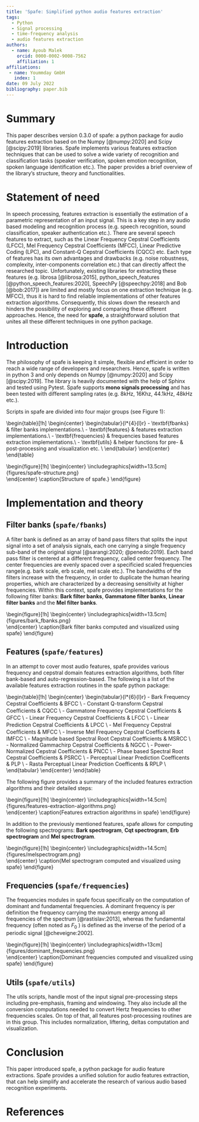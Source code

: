 ```yaml
---
title: 'Spafe: Simplified python audio features extraction'
tags:
  - Python
  - Signal processing
  - time-frequency analysis
  - audio features extraction
authors:
  - name: Ayoub Malek
    orcid: 0000-0002-9008-7562
    affiliation: 1
affiliations:
 - name: Yoummday GmbH
   index: 1
date: 09 July 2022
bibliography: paper.bib
---
```


# Summary
This paper describes version 0.3.0 of spafe: a python package for audio features extraction based on the Numpy [@numpy:2020] and Scipy [@scipy:2019] libraries.
Spafe implements various features extraction techniques that can be used to solve a wide variety of recognition and classification tasks (speaker verification, spoken emotion recognition, spoken language identification etc.).
The paper provides a brief overview of the library’s structure, theory and functionalities.

# Statement of need
In speech processing, features extraction is essentially the estimation of a parametric representation of an input signal.
This is a key step in any audio based modeling and recognition process (e.g. speech recognition, sound classification, speaker authentication etc.).
There are several speech features to extract, such as the Linear Frequency Cepstral Coefficients (LFCC), Mel Frequency Cepstral Coefficients (MFCC), Linear Predictive Coding (LPC), and Constant-Q Cepstral Coefficients (CQCC) etc.
Each type of features has its own advantages and drawbacks (e.g. noise robustness, complexity, inter-components correlation etc.) that can directly affect the researched topic.
Unfortunately, existing libraries for extracting these features (e.g. librosa [@librosa:2015], python_speech_features [@python_speech_features:2020], SpeechPy [@speechpy:2018] and Bob [@bob:2017]) are limited and mostly focus on one extraction technique (e.g. MFCC), thus it is hard to find reliable implementations of other features extraction algorithms.
Consequently, this slows down the research and hinders the possibility of exploring and comparing these different approaches.
Hence, the need for **spafe**, a straightforward solution that unites all these different techniques in one python package.

# Introduction
The philosophy of spafe is keeping it simple, flexible and efficient in order to reach a wide range of developers and researchers.
Hence, spafe is written in python 3 and only depends on Numpy [@numpy:2020] and Scipy [@scipy:2019]. The library is heavily documented with the help of Sphinx and tested using Pytest.
Spafe supports **mono signals processing** and has been tested with different sampling rates (e.g. 8kHz, 16Khz, 44.1kHz, 48kHz etc.).

Scripts in spafe are divided into four major groups (see Figure 1):

\begin{table}[!h]
\begin{center}
    \begin{tabular}{l*{4}{l}r}
      - \textbf{fbanks}       & filter banks implementations.\\
      - \textbf{features}     & features extraction implementations.\\
      - \textbf{frequencies}  & frequencies based features extraction implementations.\\
      - \textbf{utils}        & helper functions for pre- \& post-processing and visualization etc. \\
    \end{tabular}
\end{center}
\end{table}

\begin{figure}[!h]
\begin{center}
      \includegraphics[width=13.5cm]{figures/spafe-structure.png}  
\end{center}
\caption{Structure of spafe.}
\end{figure}

# Implementation and theory
## Filter banks (`spafe/fbanks`)
A filter bank is defined as an array of band pass filters that splits the input signal into a set of analysis signals, each one carrying a single frequency sub-band of the original signal [@sarangi:2020; @penedo:2019]. Each band pass filter is centered at a different frequency, called center frequency. The center frequencies are evenly spaced over a specificied scaled frequencies range(e.g. bark scale, erb scale, mel scale etc.).
The bandwidths of the filters increase with the frequency, in order to duplicate the human hearing properties, which are characterized by a decreasing sensitivity at higher frequencies.
Within this context, spafe provides implementations for the following filter banks:
**Bark filter banks**, **Gammatone filter banks**, **Linear filter banks** and the **Mel filter banks**.

\begin{figure}[!h]
\begin{center}
      \includegraphics[width=13.5cm]{figures/bark_fbanks.png}  
\end{center}
\caption{Bark filter banks computed and visualized using spafe}
\end{figure}


## Features (`spafe/features`)
In an attempt to cover most audio features, spafe provides various frequency and cepstral domain features extraction algorithms, both filter bank-based and auto-regression-based. The following is a list of the available features extraction routines in the spafe python package:

\begin{table}[!h]
\begin{center}
    \begin{tabular}{l*{6}{l}r}
         - Bark Frequency Cepstral Coefﬁcients                 & BFCC  \\
         - Constant Q-transform Cepstral Coeﬃcients           & CQCC  \\
         - Gammatone Frequency Cepstral Coefﬁcients            & GFCC  \\
         - Linear Frequency Cepstral Coefﬁcients               & LFCC  \\
         - Linear Prediction Cepstral Coeﬃcients              & LPCC  \\
         - Mel Frequency Cepstral Coefﬁcients                  & MFCC  \\
         - Inverse Mel Frequency Cepstral Coefﬁcients          & IMFCC \\
         - Magnitude based Spectral Root Cepstral Coefficients & MSRCC \\
         - Normalized Gammachirp Cepstral Coefficients         & NGCC  \\
         - Power-Normalized Cepstral Coefficients              & PNCC  \\
         - Phase based Spectral Root Cepstral Coefficients     & PSRCC \\
         - Perceptual Linear Prediction Coefficents            & PLP   \\
         - Rasta Perceptual Linear Prediction Coefficents      & RPLP  \\
    \end{tabular}
\end{center}
\end{table}

The following figure provides a summary of the included features extraction algorithms and their detailed steps:

\begin{figure}[!h]
\begin{center}
      \includegraphics[width=14.5cm]{figures/features-extraction-algorithms.png}  
\end{center}
\caption{Features extraction algorithms in spafe}
\end{figure}

In addition to the previously mentioned features, spafe allows for computing the following spectrograms:
**Bark spectrogram**, **Cqt spectrogram**, **Erb spectrogram** and **Mel spectrogram**.

\begin{figure}[!h]
\begin{center}
      \includegraphics[width=14.5cm]{figures/melspectrogram.png}  
\end{center}
\caption{Mel spectrogram computed and visualized using spafe}
\end{figure}

## Frequencies (`spafe/frequencies`)
The frequencies modules in spafe focus specifically on the computation of dominant and fundamental frequencies.
A dominant frequency is per definition the frequency carrying the maximum energy among all frequencies of the spectrum [@rastislav:2013], whereas the fundamental frequency (often noted as $F_0$ ) is defined as the inverse of the period of a periodic signal [@cheveigne:2002].

\begin{figure}[!h]
\begin{center}
      \includegraphics[width=13cm]{figures/dominant_frequencies.png}  
\end{center}
\caption{Dominant frequencies computed and visualized using spafe}
\end{figure}

## Utils (`spafe/utils`)
The utils scripts, handle most of the input signal pre-processing steps including pre-emphasis, framing and windowing.
They also include all the conversion computations needed to convert Hertz frequencies to other frequencies scales.
On top of that, all features post-processing routines are in this group. This includes normalization, liftering, deltas computation and visualization.

# Conclusion
This paper introduced spafe, a python package for audio feature extractions.
Spafe provides a unified solution for audio features extraction, that can help simplify and accelerate the research of various audio based recognition experiments.


# References
